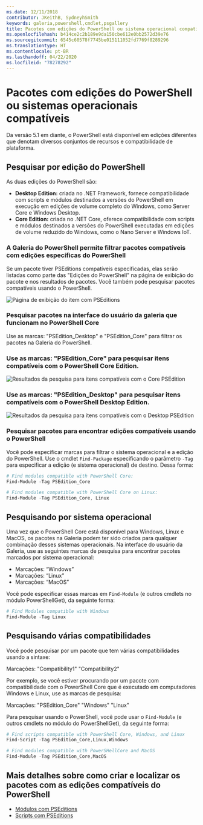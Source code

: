 ```yaml
---
ms.date: 12/11/2018
contributor: JKeithB, SydneyhSmith
keywords: galeria,powershell,cmdlet,psgallery
title: Pacotes com edições do PowerShell ou sistema operacional compatível
ms.openlocfilehash: b414ce2c2b189e9da150cbe612e0bb2572d39e76
ms.sourcegitcommit: 6545c60578f7745be015111052fd7769f8289296
ms.translationtype: HT
ms.contentlocale: pt-BR
ms.lasthandoff: 04/22/2020
ms.locfileid: "78278292"
---
```

# <a name="packages-with-compatible-powershell-editions-or-operating-systems"></a>Pacotes com edições do PowerShell ou sistemas operacionais compatíveis

Da versão 5.1 em diante, o PowerShell está disponível em edições diferentes que denotam diversos conjuntos de recursos e compatibilidade de plataforma.

## <a name="searching-by-powershell-edition"></a>Pesquisar por edição do PowerShell

As duas edições do PowerShell são:
- **Desktop Edition:** criada no .NET Framework, fornece compatibilidade com scripts e módulos destinados a versões do PowerShell em execução em edições de volume completo do Windows, como Server Core e Windows Desktop.
- **Core Edition:** criada no .NET Core, oferece compatibilidade com scripts e módulos destinados a versões do PowerShell executadas em edições de volume reduzido do Windows, como o Nano Server e Windows IoT.

### <a name="powershell-gallery-allows-you-to-filter-packages-compatible-for-specific-powershell-editions"></a>A Galeria do PowerShell permite filtrar pacotes compatíveis com edições específicas do PowerShell

Se um pacote tiver PSEditions compatíveis especificadas, elas serão listadas como parte das "Edições do PowerShell" na página de exibição do pacote e nos resultados de pacotes.
Você também pode pesquisar pacotes compatíveis usando o PowerShell.

![Página de exibição do item com PSEditions](media/searching-by-compatibility/packagedisplaypagewithpseditions.PNG)

### <a name="search-for-packages-in-the-gallery-ui-that-work-on-powershell-core"></a>Pesquisar pacotes na interface do usuário da galeria que funcionam no PowerShell Core

Use as marcas: "PSEdition_Desktop" e "PSEdition_Core" para filtrar os pacotes na Galeria do PowerShell.

### <a name="use-tagspsedition_core-to-search-items-compatible-with-powershell-core-edition"></a>Use as marcas: "PSEdition_Core" para pesquisar itens compatíveis com o PowerShell Core Edition.

![Resultados da pesquisa para itens compatíveis com o Core PSEdition](media/searching-by-compatibility/searchresultswithpseditions.PNG)

### <a name="use-tagspsedition_desktop-to-search-items-compatible-with-powershell-desktop-edition"></a>Use as marcas: "PSEdition_Desktop" para pesquisar itens compatíveis com o PowerShell Desktop Edition.

![Resultados da pesquisa para itens compatíveis com o Desktop PSEdition](media/searching-by-compatibility/searchresultswithpseditionsdesktop.PNG)

### <a name="search-for-packages-to-find-compatible-editions-using-powershell"></a>Pesquisar pacotes para encontrar edições compatíveis usando o PowerShell
Você pode especificar marcas para filtrar o sistema operacional e a edição do PowerShell.
Use o cmdlet `Find-Package` especificando o parâmetro `-Tag` para especificar a edição (e sistema operacional) de destino.
Dessa forma:

```powershell
# Find modules compatible with PowerShell Core:
Find-Module -Tag PSEdition_Core

# Find modules compatible with PowerShell Core on Linux:
Find-Module -Tag PSEdition_Core, Linux
```

## <a name="searching-by-operating-system"></a>Pesquisando por sistema operacional

Uma vez que o PowerShell Core está disponível para Windows, Linux e MacOS, os pacotes na Galeria podem ter sido criados para qualquer combinação desses sistemas operacionais. Na interface do usuário da Galeria, use as seguintes marcas de pesquisa para encontrar pacotes marcados por sistema operacional:

- Marcações: “Windows”
- Marcações: “Linux”
- Marcações: “MacOS”

Você pode especificar essas marcas em `Find-Module` (e outros cmdlets no módulo PowerShellGet), da seguinte forma:

```powershell
# Find Modules compatible with Windows
Find-Module -Tag Linux
```

## <a name="searching-for-multiple-compatibilities"></a>Pesquisando várias compatibilidades

Você pode pesquisar por um pacote que tem várias compatibilidades usando a sintaxe:

Marcações: "Compatibility1" "Compatibility2"

Por exemplo, se você estiver procurando por um pacote com compatibilidade com o PowerShell Core que é executado em computadores Windows e Linux, use as marcas de pesquisa:

Marcações: "PSEdition_Core" "Windows" "Linux"

Para pesquisar usando o PowerShell, você pode usar o `Find-Module` (e outros cmdlets no módulo do PowerShellGet), da seguinte forma:

```powershell
# Find scripts compatible with PowerShell Core, Windows, and Linux
Find-Script -Tag PSEdition_Core,Linux,Windows

# Find modules compatible with PowerSHellCore and MacOS
Find-Module -Tag PSEdition_Core,MacOS
```

## <a name="more-details-on-authoring-and-finding-the-packages-with-compatible-powershell-editions"></a>Mais detalhes sobre como criar e localizar os pacotes com as edições compatíveis do PowerShell

- [Módulos com PSEditions](../../concepts/module-psedition-support.md)
- [Scripts com PSEditions](../../concepts/script-psedition-support.md)
